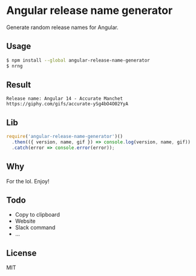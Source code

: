 # Angular release name generator

Generate random release names for Angular.

## Usage

```bash
$ npm install --global angular-release-name-generator
$ nrng
```

## Result

```
Release name: Angular 14 - Accurate Manchet
https://giphy.com/gifs/accurate-ySg4bO4O02YyA
```

## Lib

```js
require('angular-release-name-generator')()
  .then(({ version, name, gif }) => console.log(version, name, gif))
  .catch(error => console.error(error));
```

## Why

For the lol. Enjoy!

## Todo

* Copy to clipboard
* Website
* Slack command
* ...

## License

MIT
